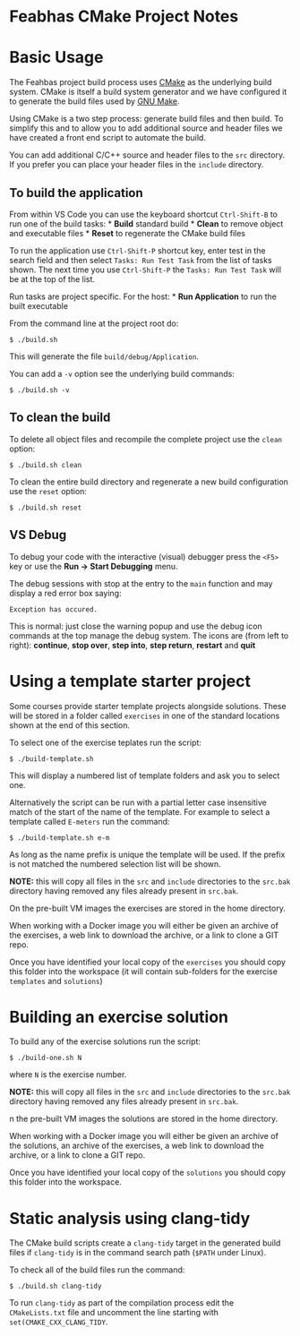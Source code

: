 # Feabhas CMake Project Notes

# Basic Usage

The Feahbas project build process uses [CMake](https://cmake.org/) as the underlying
build system. CMake is itself a build system generator and we have configured
it to generate the build files used by [GNU Make](https://www.gnu.org/software/make/).

Using CMake is a two step process: generate build files and then build. To simplify 
this and to allow you to add additional source and header files we have 
created a front end script to automate the build.

You can add additional C/C++ source and header files to the `src` directory. If 
you prefer you can place your header files in the `include` directory.

## To build the application

From within VS Code you can use the keyboard shortcut `Ctrl-Shift-B` 
to run one of the build tasks:
    * **Build** standard build
    * **Clean** to remove object and executable files
    * **Reset** to regenerate the CMake build files

To run the application use `Ctrl-Shift-P` shortcut key, enter test in 
the search field and then select `Tasks: Run Test Task` from the list of tasks shown. 
The next time you use `Ctrl-Shift-P` the `Tasks: Run Test Task` will be at the top of the list. 

Run tasks are project specific. For the host:
    * **Run Application** to run the built executable
    
From the command line at the project root do:

```
$ ./build.sh
```

This will generate the file `build/debug/Application`.

You can add a `-v` option see the underlying build commands:

```
$ ./build.sh -v
```

## To clean the build

To delete all object files and recompile the complete project use
the `clean` option:

```
$ ./build.sh clean
```

To clean the entire build directory and regenerate a new build configuration use
the `reset` option:

```
$ ./build.sh reset
```

## VS Debug

To debug your code with the interactive (visual) debugger press the `<F5>` key or use the
**Run -> Start Debugging** menu.

The debug sessions with stop at the entry to the `main` function and may display a 
red error box saying:

```
Exception has occured.
```

This is normal: just close the warning popup and use the debug icon commands at the top 
manage the debug system. The icons are (from left to right):
  **continue**, **stop over**, **step into**, **step return**, **restart** and **quit**

# Using a template starter project

Some courses provide starter template projects alongside solutions. These will
be stored in a folder called `exercises` in one of the standard locations shown 
at the end of this section. 

To select one of the exercise teplates run the script:
```
$ ./build-template.sh
```

This will display a numbered list of template folders and ask you to select one.

Alternatively the script can be run with a partial letter case insensitive match of 
the start of the name of the template. For example to select a template called 
`E-meters` run the command:
```
$ ./build-template.sh e-m
```

As long as the name prefix is unique the template will be used. If the prefix is not
matched the numbered selection list will be shown.

**NOTE:** this will copy all files in the `src` and `include` directories to the `src.bak` directory having
removed any files already present in `src.bak`.

On the pre-built VM images the exercises are stored in the home directory.

When working with a Docker image you will either be given an archive of the
exercises, a web link to download the archive, or a link to clone a GIT repo. 

Once you have identified your local copy of the `exercises` you should 
copy this folder into the workspace (it will contain sub-folders for
the exercise `templates` and `solutions`)

# Building an exercise solution

To build any of the exercise solutions run the script:
```
$ ./build-one.sh N 
```
where `N` is the exercise number.

**NOTE:** this will copy all files in the `src` and `include` directories to the `src.bak` directory having
removed any files already present in `src.bak`.

n the pre-built VM images the solutions are stored in the home directory.

When working with a Docker image you will either be given an archive of the
solutions, an archive of the exercises, a web link to download the archive,
or a link to clone a GIT repo. 

Once you have identified your local copy of the `solutions` you should 
copy this folder into the workspace.

# Static analysis using clang-tidy

The CMake build scripts create a `clang-tidy` target in the generated build files if
`clang-tidy` is in the command search path (`$PATH` under Linux).

To check all of the build files run the command:
```
$ ./build.sh clang-tidy
```

To run `clang-tidy` as part of the compilation process edit the `CMakeLists.txt` file
and uncomment the line starting with `set(CMAKE_CXX_CLANG_TIDY`.

